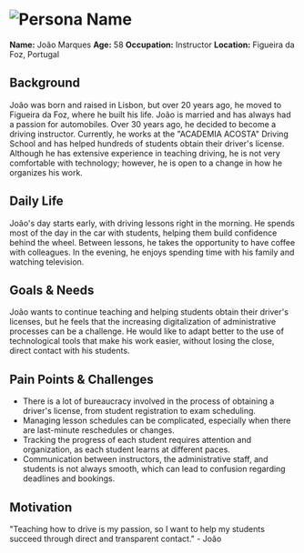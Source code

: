 # ![Persona Name](Instrutor.jpeg)  
**Name:** João Marques
**Age:** 58
**Occupation:** Instructor
**Location:** Figueira da Foz, Portugal

## Background  
João was born and raised in Lisbon, but over 20 years ago, he moved to Figueira da Foz, where he built his life. João is married and has always had a passion for automobiles. Over 30 years ago, he decided to become a driving instructor. Currently, he works at the "ACADEMIA ACOSTA" Driving School and has helped hundreds of students obtain their driver's license. Although he has extensive experience in teaching driving, he is not very comfortable with technology; however, he is open to a change in how he organizes his work.


## Daily Life  
João's day starts early, with driving lessons right in the morning. He spends most of the day in the car with students, helping them build confidence behind the wheel. Between lessons, he takes the opportunity to have coffee with colleagues. In the evening, he enjoys spending time with his family and watching television.


## Goals & Needs  
João wants to continue teaching and helping students obtain their driver's licenses, but he feels that the increasing digitalization of administrative processes can be a challenge. He would like to adapt better to the use of technological tools that make his work easier, without losing the close, direct contact with his students.


## Pain Points & Challenges  
- There is a lot of bureaucracy involved in the process of obtaining a driver's license, from student registration to exam scheduling.
- Managing lesson schedules can be complicated, especially when there are last-minute reschedules or changes.
- Tracking the progress of each student requires attention and organization, as each student learns at different paces.
- Communication between instructors, the administrative staff, and students is not always smooth, which can lead to confusion regarding deadlines and bookings.

## Motivation  
"Teaching how to drive is my passion, so I want to help my students succeed through direct and transparent contact." - João